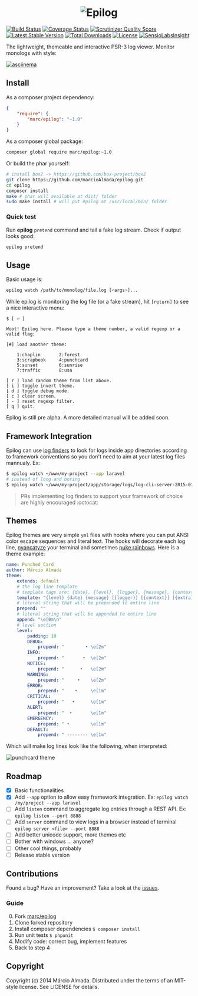 <h1 align="center">
  <img alt="Epilog" align="center" src="https://dl.dropboxusercontent.com/u/49549530/epilog/epilog-logo.png">
</h1>

[![Build Status][t-badge]][t-link]
[![Coverage Status][c-badge]][c-link]
[![Scrutinizer Quality Score][s-badge]][s-link]
[![Latest Stable Version][v-badge]][p-link]
[![Total Downloads][d-badge]][p-link]
[![License][l-badge]][p-link]
[![SensioLabsInsight][sl-badge]][sl-link]

The lightweight, themeable and interactive PSR-3 log viewer. Monitor monologs with style:

[![asciinema](https://dl.dropboxusercontent.com/u/49549530/epilog/asciinema.png?v1.0)](https://asciinema.org/a/12309?autoplay=true&speed=2)

## Install

As a composer project dependency:

```json
{
    "require": {
        "marc/epilog": "~1.0"
    }
}
```

As a composer global package:

```bash
composer global require marc/epilog:~1.0
```

Or build the phar yourself:

```bash
# install box2 -> https://github.com/box-project/box2
git clone https://github.com/marcioAlmada/epilog.git
cd epilog
composer install
make # phar will available at dist/ folder
sudo make install # will put epilog at /usr/local/bin/ folder
```

### Quick test

Run **epilog** `pretend` command and tail a fake log stream. Check if output looks good:

```bash
epilog pretend
```

## Usage

Basic usage is:

```bash
epilog watch /path/to/monolog/file.log [<args>]...
```

While epilog is monitoring the log file (or a fake stream), hit `[return]` to see a nice interactive menu:

```
$ [ ⏎ ]

Woot! Epilog here. Please type a theme number, a valid regexp or a valid flag:

[#] load another theme:

    1:chaplin       2:forest
    3:scrapbook     4:punchcard
    5:sunset        6:sunrise
    7:traffic       8:usa

[ r ] load random theme from list above.
[ i ] toggle invert theme.
[ d ] toggle debug mode.
[ c ] clear screen.
[ - ] reset regexp filter.
[ q ] quit.
```

Epilog is still pre alpha. A more detailed manual will be added soon.

## Framework Integration

Epilog can use [log finders](https://github.com/marcioAlmada/epilog/tree/master/src/LogFinder) to look for
logs inside app directories according to framework conventions so you don't need to aim at your latest
log files mannualy. Ex:

```bash
$ epilog watch ~/www/my-project --app laravel
# instead of long and boring
$ epilog watch ~/www/my-project/app/storage/logs/log-cli-server-2015-01-11.txt
```

> PRs implementing log finders to support your framework of choice are highly encouraged :octocat:

## Themes

Epilog themes are very simple `yml` files with hooks where you can put ANSI color escape sequences and literal text.
The hooks will decorate each log line, [nyancatyze](http://youtu.be/QH2-TGUlwu4) your terminal
and sometimes [puke rainbows](http://youtu.be/-Cec2iAgW1Q). Here is a theme example:

```yaml
name: Punched Card
author: Márcio Almada
theme:
    extends: default
    # the log line template
    # template tags are: {date}, {level}, {logger}, {message}, {context}, {extra}
    template: "{level} {date} {message} [{logger}] [{context}] [{extra}]"
    # literal string that will be prepended to entire line
    prepend: ""
    # literal string that will be appended to entire line
    append: "\e[0m\n"
    # level section
    level:
        padding: 10
        DEBUG:
            prepend: "        • \e[2m"
        INFO:
            prepend: "       •  \e[2m"
        NOTICE:
            prepend: "      •   \e[2m"
        WARNING:
            prepend: "     •    \e[2m"
        ERROR:
            prepend: "    •     \e[1m"
        CRITICAL:
            prepend: "   •      \e[1m"
        ALERT:
            prepend: "  •       \e[1m"
        EMERGENCY:
            prepend: " •        \e[1m"
        DEFAULT:
            prepend: " -------- \e[1m"
```

Which will make log lines look like the following, when interpreted:

![punchcard theme](https://dl.dropboxusercontent.com/u/49549530/epilog/punchcard.png)

## Roadmap

- [x] Basic functionalities
- [x] Add `--app` option to allow easy framework integration. Ex: `epilog watch /my/project --app laravel`
- [ ] Add `listen` command to aggregate log entries through a REST API. Ex: `epilog listen --port 8888`
- [ ] Add `server` command to view logs in a browser instead of terminal `epilog server <file> --port 8888`
- [ ] Add better unicode support, more themes etc
- [ ] Bother with windows ... anyone?
- [ ] Other cool things, probably
- [ ] Release stable version

## Contributions

Found a bug? Have an improvement? Take a look at the [issues](https://github.com/marcioAlmada/epilog/issues).

### Guide
 
0. Fork [marc/epilog](https://github.com/marcioAlmada/epilog/fork)
0. Clone forked repository
0. Install composer dependencies `$ composer install`
0. Run unit tests `$ phpunit`
0. Modify code: correct bug, implement features
0. Back to step 4

## Copyright

Copyright (c) 2014 Márcio Almada. Distributed under the terms of an MIT-style license.
See LICENSE for details.

[t-link]: https://travis-ci.org/marcioAlmada/epilog "Travis Build"
[c-link]: https://coveralls.io/r/marcioAlmada/epilog?branch=master "Code Coverage"
[s-link]: https://scrutinizer-ci.com/g/marcioAlmada/epilog/?branch=master "Code Quality"
[p-link]: https://packagist.org/packages/marc/epilog "Packagist"
[sl-link]: https://insight.sensiolabs.com/projects/02d1fd01-8a70-4fe4-a550-381a3c0e33f3 "Sensiolabs Insight"

[t-badge]: https://travis-ci.org/marcioAlmada/epilog.png?branch=master
[c-badge]: https://coveralls.io/repos/marcioAlmada/epilog/badge.png?branch=master
[s-badge]: https://scrutinizer-ci.com/g/marcioAlmada/epilog/badges/quality-score.png?b=master
[v-badge]: https://poser.pugx.org/marc/epilog/v/stable.png
[d-badge]: https://poser.pugx.org/marc/epilog/downloads.png
[l-badge]: https://poser.pugx.org/marc/epilog/license.png
[sl-badge]: https://insight.sensiolabs.com/projects/02d1fd01-8a70-4fe4-a550-381a3c0e33f3/mini.png

